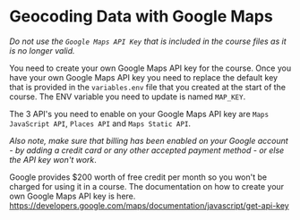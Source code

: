 # Geocoding Data with Google Maps

*Do not use the `Google Maps API Key` that is included in the course files as it is no longer valid.*

You need to create your own Google Maps API key for the course. Once you have your own Google Maps API key you need to replace the default key that is provided in the `variables.env` file that you created at the start of the course. The ENV variable you need to update is named `MAP_KEY`.

The 3 API's you need to enable on your Google Maps API key are `Maps JavaScript API`, `Places API` and `Maps Static API`.

*Also note, make sure that billing has been enabled on your Google account - by adding a credit card or any other accepted payment method - or else the API key won't work*.

Google provides $200 worth of free credit per month so you won't be charged for using it in a course. The documentation on how to create your own Google Maps API key is here. https://developers.google.com/maps/documentation/javascript/get-api-key
